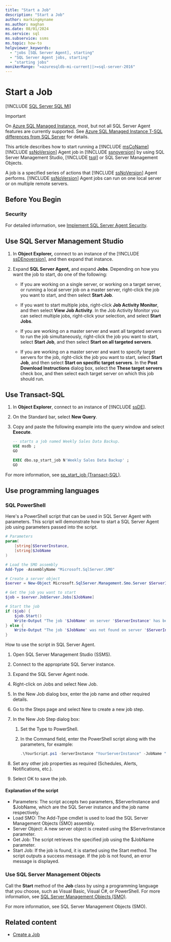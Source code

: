 ```yaml
---
title: "Start a Job"
description: "Start a Job"
author: markingmyname
ms.author: maghan
ms.date: 08/01/2024
ms.service: sql
ms.subservice: ssms
ms.topic: how-to
helpviewer_keywords:
  - "jobs [SQL Server Agent], starting"
  - "SQL Server Agent jobs, starting"
  - "starting jobs"
monikerRange: "=azuresqldb-mi-current||>=sql-server-2016"
---
```


# Start a Job

[!INCLUDE [SQL Server SQL MI](../../includes/applies-to-version/sql-asdbmi.md)]

> [!IMPORTANT]  
> On [Azure SQL Managed Instance](/azure/sql-database/sql-database-managed-instance), most, but not all SQL Server Agent features are currently supported. See [Azure SQL Managed Instance T-SQL differences from SQL Server](/azure/sql-database/sql-database-managed-instance-transact-sql-information#sql-server-agent) for details.

This article describes how to start running a [!INCLUDE [msCoName](../../includes/msconame-md.md)] [!INCLUDE [ssNoVersion](../../includes/ssnoversion-md.md)] Agent job in [!INCLUDE [ssnoversion](../../includes/ssnoversion-md.md)] by using SQL Server Management Studio, [!INCLUDE [tsql](../../includes/tsql-md.md)] or SQL Server Management Objects.

A job is a specified series of actions that [!INCLUDE [ssNoVersion](../../includes/ssnoversion-md.md)] Agent performs. [!INCLUDE [ssNoVersion](../../includes/ssnoversion-md.md)] Agent jobs can run on one local server or on multiple remote servers.

## <a id="BeforeYouBegin"></a> Before You Begin

### <a id="Security"></a> Security

For detailed information, see [Implement SQL Server Agent Security](../../ssms/agent/implement-sql-server-agent-security.md).

## <a id="SSMS"></a> Use SQL Server Management Studio

1. In **Object Explorer,** connect to an instance of the [!INCLUDE [ssDEnoversion](../../includes/ssdenoversion-md.md)], and then expand that instance.

1. Expand **SQL Server Agent,** and expand **Jobs**. Depending on how you want the job to start, do one of the following:

    - If you are working on a single server, or working on a target server, or running a local server job on a master server, right-click the job you want to start, and then select **Start Job**.

    - If you want to start multiple jobs, right-click **Job Activity Monitor**, and then select **View Job Activity**. In the Job Activity Monitor you can select multiple jobs, right-click your selection, and select **Start Jobs**.

    - If you are working on a master server and want all targeted servers to run the job simultaneously, right-click the job you want to start, select **Start Job**, and then select **Start on all targeted servers**.

    - If you are working on a master server and want to specify target servers for the job, right-click the job you want to start, select **Start Job**, and then select **Start on specific target servers**. In the **Post Download Instructions** dialog box, select the **These target servers** check box, and then select each target server on which this job should run.

## <a id="TSQL"></a> Use Transact-SQL

1. In **Object Explorer**, connect to an instance of [!INCLUDE [ssDE](../../includes/ssde-md.md)].

1. On the Standard bar, select **New Query**.

1. Copy and paste the following example into the query window and select **Execute**.

    ```sql
    -- starts a job named Weekly Sales Data Backup.
    USE msdb ;
    GO

    EXEC dbo.sp_start_job N'Weekly Sales Data Backup' ;
    GO
    ```

For more information, see [sp_start_job (Transact-SQL)](../../relational-databases/system-stored-procedures/sp-start-job-transact-sql.md).

## <a id="SMO"></a> Use programming languages

### SQL PowerShell

Here's a PowerShell script that can be used in SQL Server Agent with parameters. This script will demonstrate how to start a SQL Server Agent job using parameters passed into the script.

```powershell
# Parameters
param(
    [string]$ServerInstance,
    [string]$JobName
)

# Load the SMO assembly
Add-Type -AssemblyName "Microsoft.SqlServer.SMO"

# Create a server object
$server = New-Object Microsoft.SqlServer.Management.Smo.Server $ServerInstance

# Get the job you want to start
$job = $server.JobServer.Jobs[$JobName]

# Start the job
if ($job) {
    $job.Start()
    Write-Output "The job '$JobName' on server '$ServerInstance' has been started successfully."
} else {
    Write-Output "The job '$JobName' was not found on server '$ServerInstance'."
}
```

How to use the script in SQL Server Agent.

1. Open SQL Server Management Studio (SSMS).
1. Connect to the appropriate SQL Server instance.
1. Expand the SQL Server Agent node.
1. Right-click on Jobs and select New Job.
1. In the New Job dialog box, enter the job name and other required details.
1. Go to the Steps page and select New to create a new job step.
1. In the New Job Step dialog box:
    1. Set the Type to PowerShell.
    1. In the Command field, enter the PowerShell script along with the parameters, for example:

        ```powershell
        .\YourScript.ps1 -ServerInstance "YourServerInstance" -JobName "YourJobName"
        ```

1. Set any other job properties as required (Schedules, Alerts, Notifications, etc.).
1. Select OK to save the job.

#### Explanation of the script

- Parameters: The script accepts two parameters, $ServerInstance and $JobName, which are the SQL Server instance and the job name respectively.
- Load SMO: The Add-Type cmdlet is used to load the SQL Server Management Objects (SMO) assembly.
- Server Object: A new server object is created using the $ServerInstance parameter.
- Get Job: The script retrieves the specified job using the $JobName parameter.
- Start Job: If the job is found, it is started using the Start method. The script outputs a success message. If the job is not found, an error message is displayed.

### <a id="SMO"></a> Use SQL Server Management Objects

Call the **Start** method of the **Job** class by using a programming language that you choose, such as Visual Basic, Visual C#, or PowerShell. For more information, see [SQL Server Management Objects (SMO)](../../relational-databases/server-management-objects-smo/sql-server-management-objects-smo-programming-guide.md).

For more information, see SQL Server Management Objects (SMO).

## Related content

- [Create a Job](create-a-job.md)
